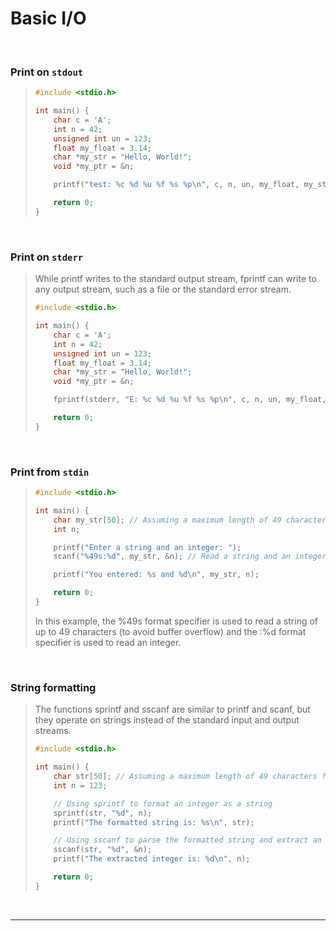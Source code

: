 # Basic I/O

<br>

### Print on `stdout`

<blockquote>

```c
#include <stdio.h>

int main() {
    char c = 'A';
    int n = 42;
    unsigned int un = 123;
    float my_float = 3.14;
    char *my_str = "Hello, World!";
    void *my_ptr = &n;

    printf("test: %c %d %u %f %s %p\n", c, n, un, my_float, my_str, my_ptr);

    return 0;
}

```

</blockquote>
  
<br>

### Print on `stderr`

<blockquote>

While printf writes to the standard output stream, fprintf can write to any output stream, such as a file or the standard error stream.

```c
#include <stdio.h>

int main() {
    char c = 'A';
    int n = 42;
    unsigned int un = 123;
    float my_float = 3.14;
    char *my_str = "Hello, World!";
    void *my_ptr = &n;

    fprintf(stderr, "E: %c %d %u %f %s %p\n", c, n, un, my_float, my_str, my_ptr);

    return 0;
}

```

</blockquote>
  
<br>

### Print from `stdin`

<blockquote>

```c
#include <stdio.h>

int main() {
    char my_str[50]; // Assuming a maximum length of 49 characters for the string
    int n;

    printf("Enter a string and an integer: ");
    scanf("%49s:%d", my_str, &n); // Read a string and an integer from the user

    printf("You entered: %s and %d\n", my_str, n);

    return 0;
}

```

In this example, the %49s format specifier is used to read a string of up to 49 characters (to avoid buffer overflow) and the :%d format specifier is used to read an integer.

</blockquote>
  
<br>

### String formatting

<blockquote>

The functions sprintf and sscanf are similar to printf and scanf, but they operate on strings instead of the standard input and output streams.

```c
#include <stdio.h>

int main() {
    char str[50]; // Assuming a maximum length of 49 characters for the string
    int n = 123;

    // Using sprintf to format an integer as a string
    sprintf(str, "%d", n);
    printf("The formatted string is: %s\n", str);

    // Using sscanf to parse the formatted string and extract an integer
    sscanf(str, "%d", &n);
    printf("The extracted integer is: %d\n", n);

    return 0;
}

```

</blockquote>
  
<br>

---
